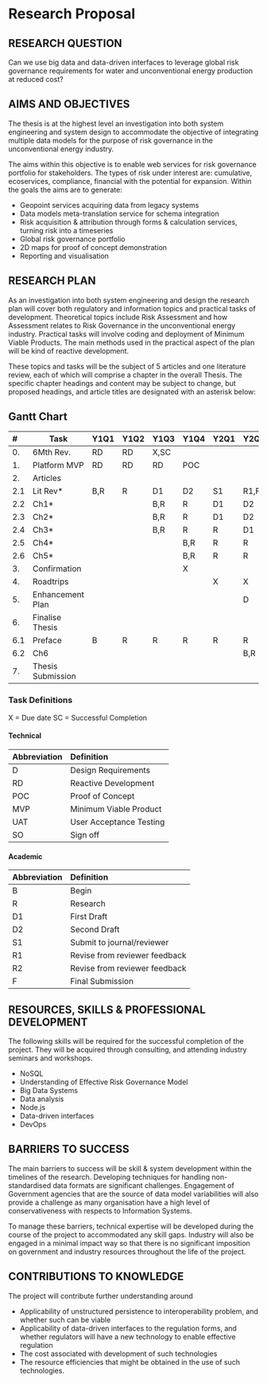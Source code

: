 # Research Proposal

## RESEARCH QUESTION

Can we use big data and data-driven interfaces to leverage global risk governance requirements for water and unconventional energy production at reduced cost?

## AIMS AND OBJECTIVES

The thesis is at the highest level an investigation into both system engineering and system design to accommodate the objective of integrating multiple data models for the purpose of risk governance in the unconventional energy industry.

The aims within this objective is to enable web services for risk governance portfolio for stakeholders. The types of risk under interest are: cumulative, ecoservices, compliance, financial with the potential for expansion. Within the goals the aims are to generate: 

* Geopoint services acquiring data from legacy systems
* Data models meta-translation service for schema integration
* Risk acquisition & attribution through forms & calculation services, turning risk into a timeseries
* Global risk governance portfolio
* 2D maps for proof of concept demonstration
* Reporting and visualisation

## RESEARCH PLAN

As an investigation into both system engineering and design the research plan will cover both regulatory and information topics and practical tasks of development. Theoretical topics include Risk Assessment and how Assessment relates to Risk Governance in the unconventional energy industry. Practical tasks will involve coding and deployment of Minimum Viable Products. The main methods used in the practical aspect of the plan will be kind of reactive development. 

These topics and tasks will be the subject of 5 articles and one literature review, each of which will comprise a chapter in the overall Thesis. The specific chapter headings and content may be subject to change, but proposed headings, and article titles are designated with an asterisk below:

## Gantt Chart

|#    |Task                      |Y1Q1 |Y1Q2 |Y1Q3 |Y1Q4 |Y2Q1 |Y2Q2 |Y2Q3 |Y2Q4 |Y3Q1 |Y3Q2 |Y3Q3 |Y3Q4 |
|:----|--------------------------|-----|-----|-----|-----|-----|-----|-----|-----|-----|-----|-----|-----|
|0.   | 6Mth Rev. |RD   |RD   |X,SC |   |     |     |     |     |     |     |     |     |
|1.   | Platform MVP             |RD   |RD   |RD   |POC  |     |     |     |     |     |     |     |     |
|2.   | Articles                 |     |     |     |     |     |     |     |     |     |     |     |     |
|2.1  | Lit Rev*                 |B,R  |R    |D1   |D2   |S1   |R1,F |     |     |     |     |     |     |
|2.2  | Ch1*                     |     |     |B,R  |R    |D1   |D2   |S1   |R1,F |     |     |     |     |
|2.3  | Ch2*                     |     |     |B,R  |R    |D1   |D2   |S1   |R1,F |     |     |     |     |
|2.4  | Ch3*                     |     |     |B,R  |R    |R    |D1   |D2   |S    |R1,F |     |     |     |
|2.5  | Ch4*                     |     |     |     |B,R  |R    |R    |D1   |D2   |S    |R1,F |     |     |
|2.6  | Ch5*                     |     |     |     |B,R  |R    |R    |D1   |D2   |S    |R1,F |     |     |
|3.   | Confirmation             |     |     |     |X    |     |     |     |     |     |     |     |     |
|4.   | Roadtrips                |     |     |     |     |X    |X    |     |     |     |     |     |     |
|5.   | Enhancement Plan         |     |     |     |     |     |D    |R    |RD   |RD   |UAT  |SO   |     |
|6.   | Finalise Thesis          |     |     |     |     |     |     |     |     |B    |D1   |R1   |R2,F |
|6.1  | Preface                  |B    |R    |R    |R    |R    |R    |R    |R    |R,D1 |D2,R1|R2,F |     |
|6.2  | Ch6                      |     |     |     |     |     |B,R  |R    |R    |R,D1 |D2,R1|R2,F |     |
|7.   | Thesis Submission        |     |     |     |     |     |     |     |     |     |     |     |X    |

### Task Definitions
X = Due date
SC = Successful Completion

#### Technical
|Abbreviation| Definition |
|:---|:--------------------------|
|D | Design Requirements |
|RD | Reactive Development |
|POC | Proof of Concept |
|MVP | Minimum Viable Product |
|UAT | User Acceptance Testing |
|SO | Sign off |

#### Academic
|Abbreviation| Definition |
|:---|:--------------------------|
|B | Begin |
|R | Research | 
|D1 | First Draft |
|D2 | Second Draft |
|S1 | Submit to journal/reviewer |
|R1 | Revise from reviewer feedback |
|R2 | Revise from reviewer feedback |
|F  | Final Submission |

## RESOURCES, SKILLS & PROFESSIONAL DEVELOPMENT

The following skills will be required for the successful completion of the project. They will be acquired through consulting, and attending industry seminars and workshops.

* NoSQL
* Understanding of Effective Risk Governance Model
* Big Data Systems
* Data analysis 
* Node.js
* Data-driven interfaces
* DevOps

## BARRIERS TO SUCCESS

The main barriers to success will be skill & system development within the timelines of the research. Developing techniques for handling non-standardised data formats are significant challenges. Engagement of Government agencies that are the source of data model variabilities will also provide a challenge as many organisation have a high level of conservativeness with respects to Information Systems. 

To manage these barriers, technical expertise will be developed during the course of the project to accommodated any skill gaps. Industry will also be engaged in a minimal impact way so that there is no significant imposition on government and industry resources throughout the life of the project.

## CONTRIBUTIONS TO KNOWLEDGE

The project will contribute further understanding around 

* Applicability of unstructured persistence to interoperability problem, and whether such can be viable
* Applicability of data-driven interfaces to the regulation forms, and whether regulators will have a new technology to enable effective regulation
* The cost associated with development of such technologies
* The resource efficiencies that might be obtained in the use of such technologies.
